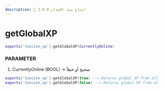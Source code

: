 ```yaml
---
description: 🔧 متاح منذ الإصدار 1.0.0!
---
```


# getGlobalXP


```lua title="Export Syntax"
exports['tuncion_xp']:getGlobalXP(CurrentlyOnline)
```

### PARAMETER

1. CurrentlyOnline <span className="color-blue">(BOOL)</span> <span className="color-orange">-> صحيح أو خطأ</span>

```lua
exports['tuncion_xp']:getGlobalXP(true) --> Returns global XP from all online players
exports['tuncion_xp']:getGlobalXP(false) --> Returns global XP from all players
```